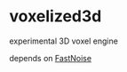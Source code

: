 # voxelized3d
experimental 3D voxel engine

depends on [FastNoise](https://github.com/Auburns/FastNoise)
